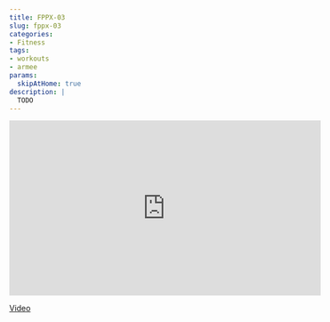 ```yaml
---
title: FPPX-03
slug: fppx-03
categories:
- Fitness
tags:
- workouts
- armee
params:
  skipAtHome: true
description: |
  TODO
---
```

<iframe width="560" height="315" src="https://www.youtube.com/embed/sDyv_GwsUq0?si=9DTwTORKs8epd-ui" title="YouTube video player" frameborder="0" allow="accelerometer; autoplay; clipboard-write; encrypted-media; gyroscope; picture-in-picture; web-share" allowfullscreen></iframe>

[Video](https://youtu.be/sDyv_GwsUq0?si=9DTwTORKs8epd-ui)
